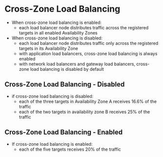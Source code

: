 # Cross-Zone Load Balancing

- When cross-zone load balancing is enabled:
  - each load balancer node distributes traffic across the registered targets in all enabled Availability Zones
- When cross-zone load balancing is disabled:
  - each load balancer node distributes traffic only across the registered targets in its Availability Zone
  - with application load balancers, cross-zone load balancing is always enabled
  - with network load balancers and gateway load balancers, cross-zone load balancing is disabled by default

## Cross-Zone Load Balancing - Disabled

- if cross-zone load balancing is disabled:
  - each of the three targets in Availability Zone A receives 16.6% of the traffic
  - each of the two targets in availability zone B receives 25% of the traffic

## Cross-Zone Load Balancing - Enabled

- If cross-zone load balancing is enabled:
  - each of the five targets receives 20% of the traffic
